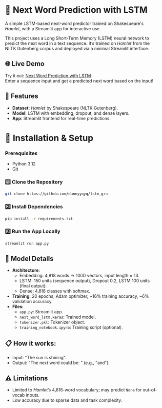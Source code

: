 # 📝 Next Word Prediction with LSTM

A simple LSTM-based next-word predictor trained on Shakespeare's *Hamlet*, with a Streamlit app for interactive use.

This project uses a Long Short-Term Memory (LSTM) neural network to predict the next word in a text sequence. It’s trained on *Hamlet* from the NLTK Gutenberg corpus and deployed via a minimal Streamlit interface.

## 🌐 Live Demo

Try it out: [Next Word Prediction with LSTM](https://next-word-prediction-lstm-shakesphere.streamlit.app/)  
Enter a sequence input and get a predicted next word based on the input!

## 🚀 Features
- **Dataset**: *Hamlet* by Shakespeare (NLTK Gutenberg).
- **Model**: LSTM with embedding, dropout, and dense layers.
- **App**: Streamlit frontend for real-time predictions.

# 🔧 Installation & Setup

### Prerequisites
- Python 3.12
- Git

### 1️⃣ Clone the Repository
```sh
git clone https://github.com/dannyyqyq/lstm_gru
```

### 2️⃣ Install Dependencies
```sh
pip install -r requirements.txt
```

### 3️⃣ Run the App Locally
```sh
streamlit run app.py
```

## 🧠 Model Details
- **Architecture**:
  - Embedding: 4,818 words → 100D vectors, input length = 13.
  - LSTM: 150 units (sequence output), Dropout 0.2, LSTM 100 units (final output).
  - Dense: 4,818 classes with softmax.
- **Training**: 20 epochs, Adam optimizer, ~16% training accuracy, ~6% validation accuracy.
- **Files**:
  - `app.py`: Streamlit app.
  - `next_word_lstm.keras`: Trained model.
  - `tokenizer.pkl`: Tokenizer object.
  - `training_notebook.ipynb`: Training script (optional).

## 📋 How it works:
- Input: "The sun is shining".
- Output: "The next word could be: <prediction>" (e.g., "and").

## ⚠️ Limitations
- Limited to *Hamlet*’s 4,818-word vocabulary; may predict `None` for out-of-vocab inputs.
- Low accuracy due to sparse data and task complexity.